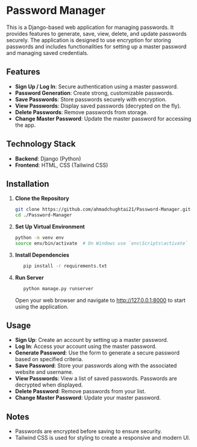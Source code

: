 # Password Manager

This is a Django-based web application for managing passwords. It provides features to generate, save, view, delete, and update passwords securely. The application is designed to use encryption for storing passwords and includes functionalities for setting up a master password and managing saved credentials.

## Features

- **Sign Up / Log In**: Secure authentication using a master password.
- **Password Generation**: Create strong, customizable passwords.
- **Save Passwords**: Store passwords securely with encryption.
- **View Passwords**: Display saved passwords (decrypted on the fly).
- **Delete Passwords**: Remove passwords from storage.
- **Change Master Password**: Update the master password for accessing the app.

## Technology Stack

- **Backend**: Django (Python)
- **Frontend**: HTML, CSS (Tailwind CSS)


## Installation

1. **Clone the Repository**
   ```bash
   git clone https://github.com/ahmadchughtai21/Password-Manager.git
   cd ./Password-Manager
   ```

2. **Set Up Virtual Environment**

   ```bash
   python -m venv env
   source env/bin/activate  # On Windows use `env\Scripts\activate`
   ```

3. **Install Dependencies**

   ```bash
      pip install -r requirements.txt
   ```
   
4. **Run Server**

   ```bash
      python manage.py runserver
   ```
   Open your web browser and navigate to http://127.0.0.1:8000 to start using the application.
   

## Usage

- **Sign Up**: Create an account by setting up a master password.
- **Log In**: Access your account using the master password.
- **Generate Password**: Use the form to generate a secure password based on specified criteria.
- **Save Password**: Store your passwords along with the associated website and username.
- **View Passwords**: View a list of saved passwords. Passwords are decrypted when displayed.
- **Delete Password**: Remove passwords from your list.
- **Change Master Password**: Update your master password.

## Notes

- Passwords are encrypted before saving to ensure security.
- Tailwind CSS is used for styling to create a responsive and modern UI.


